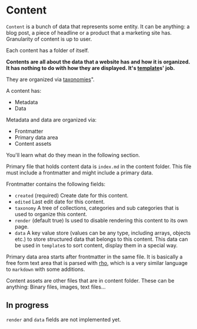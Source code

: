# Content 

`Content` is a bunch of data that represents some entity. It can be anything: a blog post,
a piece of headline or a product that a marketing site has. Granularity of content is up to user.

Each content has a folder of itself. 

**Contents are all about the data that a website has and how it is organized. It has nothing to do with how they are
displayed. It's [template](Template.md)s' job.**

They are organized via [taxonomies](Taxonomies.md)".

A content has:
  * Metadata
  * Data
  
Metadata and data are organized via:
  * Frontmatter
  * Primary data area
  * Content assets
  
You'll learn what do they mean in the following section.

Primary file that holds content data is `index.md` in the content folder. This file must include a frontmatter and
might include a primary data.

Frontmatter contains the following fields:

  * `created` (required) Create date for this content.
  * `edited` Last edit date for this content.
  * `taxonomy` A tree of collections, categories and sub categories that is used to organize this content.
  * `render` (default true) Is used to disable rendering this content to its own page.
  * `data` A key value store (values can be any type, including arrays, objects etc.) to store structured data that
  belongs to this content. This data can be used in `template`s to sort content, display them in a special way.
  
Primary data area starts after frontmatter in the same file. It is basically a free form text area that is parsed
with [rho](Rho.md), which is a very similar language to `markdown` with some additions.

Content assets are other files that are in content folder. These can be anything: Binary files, images, text files...

## In progress
`render` and `data` fields are not implemented yet.
